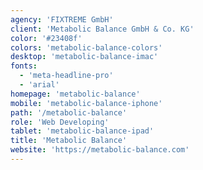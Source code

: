 ```yaml
---
agency: 'FIXTREME GmbH'
client: 'Metabolic Balance GmbH & Co. KG'
color: '#23408f'
colors: 'metabolic-balance-colors'
desktop: 'metabolic-balance-imac'
fonts:
  - 'meta-headline-pro'
  - 'arial'
homepage: 'metabolic-balance'
mobile: 'metabolic-balance-iphone'
path: '/metabolic-balance'
role: 'Web Developing'
tablet: 'metabolic-balance-ipad'
title: 'Metabolic Balance'
website: 'https://metabolic-balance.com'
---
```

